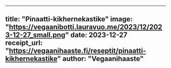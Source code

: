
---
title: "Pinaatti-kikhernekastike"
image: "https://vegaanibotti.lauravuo.me/2023/12/2023-12-27_small.png"
date: 2023-12-27
receipt_url: "https://vegaanihaaste.fi/reseptit/pinaatti-kikhernekastike"
author: "Vegaanihaaste"
---
